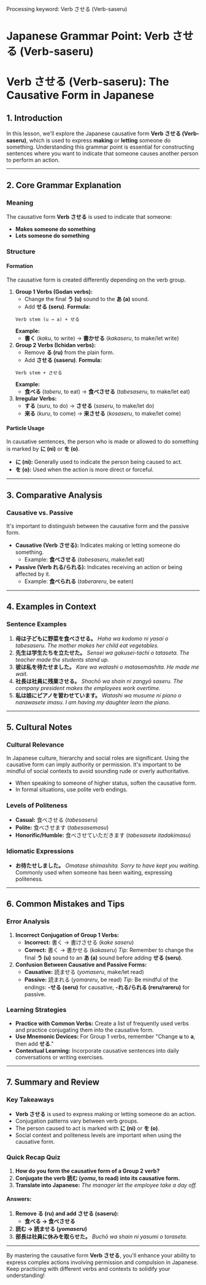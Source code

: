 Processing keyword: Verb させる (Verb-saseru)
# Japanese Grammar Point: Verb させる (Verb-saseru)
# Verb させる (Verb-saseru): The Causative Form in Japanese
## 1. Introduction
In this lesson, we'll explore the Japanese causative form **Verb させる (Verb-saseru)**, which is used to express **making** or **letting** someone do something. Understanding this grammar point is essential for constructing sentences where you want to indicate that someone causes another person to perform an action.

---
## 2. Core Grammar Explanation
### Meaning
The causative form **Verb させる** is used to indicate that someone:
- **Makes someone do something**
- **Lets someone do something**
### Structure
#### Formation
The causative form is created differently depending on the verb group.
1. **Group 1 Verbs (Godan verbs):**
   - Change the final **う (u)** sound to the **あ (a)** sound.
   - Add **せる (seru)**.
   **Formula:**
   ```
   Verb stem (u → a) + せる
   ```
   **Example:**
   - **書く** (*kaku*, to write) → **書かせる** (*kakaseru*, to make/let write)
2. **Group 2 Verbs (Ichidan verbs):**
   - Remove **る (ru)** from the plain form.
   - Add **させる (saseru)**.
   **Formula:**
   ```
   Verb stem + させる
   ```
   **Example:**
   - **食べる** (*taberu*, to eat) → **食べさせる** (*tabesaseru*, to make/let eat)
3. **Irregular Verbs:**
   - **する** (*suru*, to do) → **させる** (*saseru*, to make/let do)
   - **来る** (*kuru*, to come) → **来させる** (*kosaseru*, to make/let come)
#### Particle Usage
In causative sentences, the person who is made or allowed to do something is marked by **に (ni)** or **を (o)**.
- **に (ni):** Generally used to indicate the person being caused to act.
- **を (o):** Used when the action is more direct or forceful.
---
## 3. Comparative Analysis
### Causative vs. Passive
It's important to distinguish between the causative form and the passive form.
- **Causative (Verb させる):** Indicates making or letting someone do something.
  - Example: **食べさせる** (*tabesaseru*, make/let eat)
- **Passive (Verb れる/られる):** Indicates receiving an action or being affected by it.
  - Example: **食べられる** (*taberareru*, be eaten)
---
## 4. Examples in Context
### Sentence Examples
1. **母は子どもに野菜を食べさせる。**
   *Haha wa kodomo ni yasai o tabesaseru.*
   *The mother makes her child eat vegetables.*
2. **先生は学生たちを立たせた。**
   *Sensei wa gakusei-tachi o tataseta.*
   *The teacher made the students stand up.*
3. **彼は私を待たせました。**
   *Kare wa watashi o matasemashita.*
   *He made me wait.*
4. **社長は社員に残業させる。**
   *Shachō wa shain ni zangyō saseru.*
   *The company president makes the employees work overtime.*
5. **私は娘にピアノを習わせています。**
   *Watashi wa musume ni piano o narawasete imasu.*
   *I am having my daughter learn the piano.*
---
## 5. Cultural Notes
### Cultural Relevance
In Japanese culture, hierarchy and social roles are significant. Using the causative form can imply authority or permission. It's important to be mindful of social contexts to avoid sounding rude or overly authoritative.
- When speaking to someone of higher status, soften the causative form.
- In formal situations, use polite verb endings.
### Levels of Politeness
- **Casual:** 食べさせる (*tabesaseru*)
- **Polite:** 食べさせます (*tabesasemasu*)
- **Honorific/Humble:** 食べさせていただきます (*tabesasete itadakimasu*)
### Idiomatic Expressions
- **お待たせしました。**
  *Omatase shimashita.*
  *Sorry to have kept you waiting.*
  Commonly used when someone has been waiting, expressing politeness.
---
## 6. Common Mistakes and Tips
### Error Analysis
1. **Incorrect Conjugation of Group 1 Verbs:**
   - **Incorrect:** 書く → 書けさせる (*kake saseru*)
   - **Correct:** 書く → 書かせる (*kakaseru*)
   *Tip:* Remember to change the final **う (u)** sound to an **あ (a)** sound before adding **せる (seru)**.
2. **Confusion Between Causative and Passive Forms:**
   - **Causative:** 読ませる (*yomaseru*, make/let read)
   - **Passive:** 読まれる (*yomareru*, be read)
   *Tip:* Be mindful of the endings: **-せる (seru)** for causative, **-れる/られる (reru/rareru)** for passive.
### Learning Strategies
- **Practice with Common Verbs:**
  Create a list of frequently used verbs and practice conjugating them into the causative form.
- **Use Mnemonic Devices:**
  For Group 1 verbs, remember "Change **u** to **a**, then add **せる**."
- **Contextual Learning:**
  Incorporate causative sentences into daily conversations or writing exercises.
---
## 7. Summary and Review
### Key Takeaways
- **Verb させる** is used to express making or letting someone do an action.
- Conjugation patterns vary between verb groups.
- The person caused to act is marked with **に (ni)** or **を (o)**.
- Social context and politeness levels are important when using the causative form.
### Quick Recap Quiz
1. **How do you form the causative form of a Group 2 verb?**
2. **Conjugate the verb 読む (*yomu*, to read) into its causative form.**
3. **Translate into Japanese:**
   *The manager let the employee take a day off.*
#### Answers:
1. **Remove る (ru) and add させる (saseru):**
   - **食べる → 食べさせる**
2. **読む → 読ませる (*yomaseru*)**
3. **部長は社員に休みを取らせた。**
   *Buchō wa shain ni yasumi o toraseta.*
---
By mastering the causative form **Verb させる**, you'll enhance your ability to express complex actions involving permission and compulsion in Japanese. Keep practicing with different verbs and contexts to solidify your understanding!
